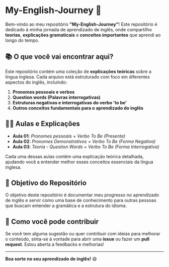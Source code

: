 # My-English-Journey 🚀

Bem-vindo ao meu repositório **"My-English-Journey"**! Este repositório é dedicado à minha jornada de aprendizado de inglês, onde compartilho **teorias**, **explicações gramaticais** e **conceitos importantes** que aprendi ao longo do tempo.

## 📚 O que você vai encontrar aqui?

Este repositório contém uma coleção de **explicações teóricas** sobre a língua inglesa. Cada arquivo está estruturado com foco em diferentes aspectos do inglês, incluindo:

1. **Pronomes pessoais e verbos**
2. **Question words (Palavras interrogativas)**
3. **Estruturas negativas e interrogativas do verbo 'to be'**
4. **Outros conceitos fundamentais para o aprendizado do inglês**

## 🧑‍🏫 Aulas e Explicações

- **Aula 01**: _Pronomes pessoais + Verbo To Be (Presente)_
- **Aula 02**: _Pronomes Demonstrativos + Verbo To Be (Forma Negativa)_
- **Aula 03**: _Teoria - Question Words + Verbo To Be (Forma Interrogativa)_

Cada uma dessas aulas contém uma explicação teórica detalhada, ajudando você a entender melhor esses conceitos essenciais da língua inglesa.

## 🎯 Objetivo do Repositório

O objetivo deste repositório é documentar meu progresso no aprendizado de inglês e servir como uma base de conhecimento para outras pessoas que buscam entender a gramática e a estrutura do idioma. 

## 🤝 Como você pode contribuir

Se você tem alguma sugestão ou quer contribuir com ideias para melhorar o conteúdo, sinta-se à vontade para abrir uma **issue** ou fazer um **pull request**. Estou aberta a feedbacks e melhorias!

---

**Boa sorte no seu aprendizado de inglês!** 😄
